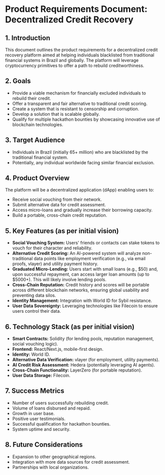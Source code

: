 # Product Requirements Document: Decentralized Credit Recovery

## 1. Introduction

This document outlines the product requirements for a decentralized credit recovery platform aimed at helping individuals blacklisted from traditional financial systems in Brazil and globally. The platform will leverage cryptocurrency primitives to offer a path to rebuild creditworthiness.

## 2. Goals

*   Provide a viable mechanism for financially excluded individuals to rebuild their credit.
*   Offer a transparent and fair alternative to traditional credit scoring.
*   Create a system that is resistant to censorship and corruption.
*   Develop a solution that is scalable globally.
*   Qualify for multiple hackathon bounties by showcasing innovative use of blockchain technologies.

## 3. Target Audience

*   Individuals in Brazil (initially 65+ million) who are blacklisted by the traditional financial system.
*   Potentially, any individual worldwide facing similar financial exclusion.

## 4. Product Overview

The platform will be a decentralized application (dApp) enabling users to:
*   Receive social vouching from their network.
*   Submit alternative data for credit assessment.
*   Access micro-loans and gradually increase their borrowing capacity.
*   Build a portable, cross-chain credit reputation.

## 5. Key Features (as per initial vision)

*   **Social Vouching System:** Users' friends or contacts can stake tokens to vouch for their character and reliability.
*   **Alternative Credit Scoring:** An AI-powered system will analyze non-traditional data points like employment verification (e.g., via email proofs, vlayer) and utility payment history.
*   **Graduated Micro-Lending:** Users start with small loans (e.g., $50) and, upon successful repayment, can access larger loan amounts (up to $5000+). This will likely involve lending pools.
*   **Cross-Chain Reputation:** Credit history and scores will be portable across different blockchain networks, ensuring global usability and preventing data silos.
*   **Identity Management:** Integration with World ID for Sybil resistance.
*   **User Data Sovereignty:** Leveraging technologies like Filecoin to ensure users control their data.

## 6. Technology Stack (as per initial vision)

*   **Smart Contracts:** Solidity (for lending pools, reputation management, social vouching logic).
*   **Frontend:** React/Next.js, mobile-first design.
*   **Identity:** World ID.
*   **Alternative Data Verification:** vlayer (for employment, utility payments).
*   **AI Credit Risk Assessment:** Hedera (potentially leveraging AI agents).
*   **Cross-Chain Functionality:** LayerZero (for portable reputation).
*   **User Data Storage:** Filecoin.

## 7. Success Metrics

*   Number of users successfully rebuilding credit.
*   Volume of loans disbursed and repaid.
*   Growth in user base.
*   Positive user testimonials.
*   Successful qualification for hackathon bounties.
*   System uptime and security.

## 8. Future Considerations

*   Expansion to other geographical regions.
*   Integration with more data sources for credit assessment.
*   Partnerships with local organizations. 